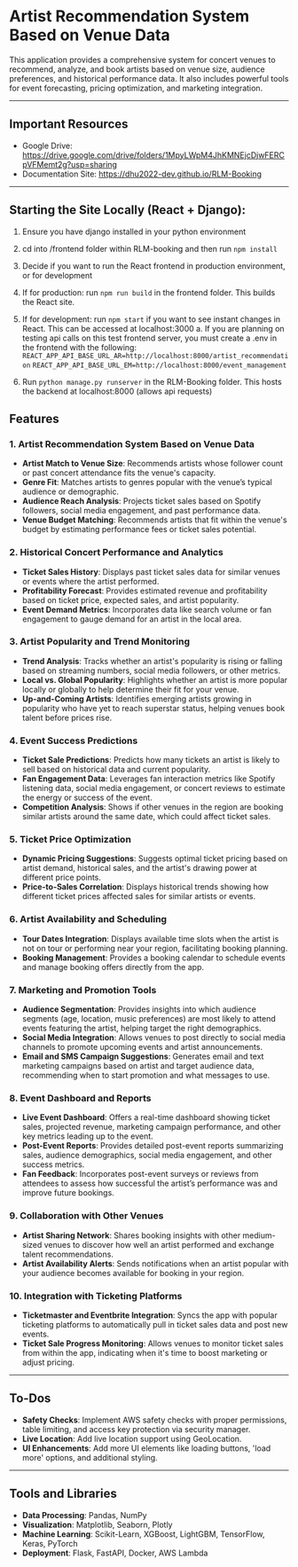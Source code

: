# Artist Recommendation System Based on Venue Data

This application provides a comprehensive system for concert venues to recommend, analyze, and book artists based on venue size, audience preferences, and historical performance data. It also includes powerful tools for event forecasting, pricing optimization, and marketing integration.

---

## Important Resources

- Google Drive: <https://drive.google.com/drive/folders/1MpyLWpM4JhKMNEjcDjwFERCpVFMemt2g?usp=sharing>
- Documentation Site: <https://dhu2022-dev.github.io/RLM-Booking>

---

## Starting the Site Locally (React + Django):
1. Ensure you have django installed in your python environment
2. cd into /frontend folder within RLM-booking and then run ```npm install```
3. Decide if you want to run the React frontend in production environment, or for development
4. If for production: run ```npm run build``` in the frontend folder. This builds the React site.
5. If for development: run ```npm start``` if you want to see instant changes in React. This can be accessed at localhost:3000
    a. If you are planning on testing api calls on this test frontend server, you must create a .env in the frontend with the following:
    ```REACT_APP_API_BASE_URL_AR=http://localhost:8000/artist_recommendation```
    ```REACT_APP_API_BASE_URL_EM=http://localhost:8000/event_management```

6. Run ```python manage.py runserver``` in the RLM-Booking folder. This hosts the backend at localhost:8000 (allows api requests)


## Features

### 1. Artist Recommendation System Based on Venue Data

- **Artist Match to Venue Size**: Recommends artists whose follower count or past concert attendance fits the venue's capacity.
- **Genre Fit**: Matches artists to genres popular with the venue’s typical audience or demographic.
- **Audience Reach Analysis**: Projects ticket sales based on Spotify followers, social media engagement, and past performance data.
- **Venue Budget Matching**: Recommends artists that fit within the venue's budget by estimating performance fees or ticket sales potential.

### 2. Historical Concert Performance and Analytics

- **Ticket Sales History**: Displays past ticket sales data for similar venues or events where the artist performed.
- **Profitability Forecast**: Provides estimated revenue and profitability based on ticket price, expected sales, and artist popularity.
- **Event Demand Metrics**: Incorporates data like search volume or fan engagement to gauge demand for an artist in the local area.

### 3. Artist Popularity and Trend Monitoring

- **Trend Analysis**: Tracks whether an artist's popularity is rising or falling based on streaming numbers, social media followers, or other metrics.
- **Local vs. Global Popularity**: Highlights whether an artist is more popular locally or globally to help determine their fit for your venue.
- **Up-and-Coming Artists**: Identifies emerging artists growing in popularity who have yet to reach superstar status, helping venues book talent before prices rise.

### 4. Event Success Predictions

- **Ticket Sale Predictions**: Predicts how many tickets an artist is likely to sell based on historical data and current popularity.
- **Fan Engagement Data**: Leverages fan interaction metrics like Spotify listening data, social media engagement, or concert reviews to estimate the energy or success of the event.
- **Competition Analysis**: Shows if other venues in the region are booking similar artists around the same date, which could affect ticket sales.

### 5. Ticket Price Optimization

- **Dynamic Pricing Suggestions**: Suggests optimal ticket pricing based on artist demand, historical sales, and the artist's drawing power at different price points.
- **Price-to-Sales Correlation**: Displays historical trends showing how different ticket prices affected sales for similar artists or events.

### 6. Artist Availability and Scheduling

- **Tour Dates Integration**: Displays available time slots when the artist is not on tour or performing near your region, facilitating booking planning.
- **Booking Management**: Provides a booking calendar to schedule events and manage booking offers directly from the app.

### 7. Marketing and Promotion Tools

- **Audience Segmentation**: Provides insights into which audience segments (age, location, music preferences) are most likely to attend events featuring the artist, helping target the right demographics.
- **Social Media Integration**: Allows venues to post directly to social media channels to promote upcoming events and artist announcements.
- **Email and SMS Campaign Suggestions**: Generates email and text marketing campaigns based on artist and target audience data, recommending when to start promotion and what messages to use.

### 8. Event Dashboard and Reports

- **Live Event Dashboard**: Offers a real-time dashboard showing ticket sales, projected revenue, marketing campaign performance, and other key metrics leading up to the event.
- **Post-Event Reports**: Provides detailed post-event reports summarizing sales, audience demographics, social media engagement, and other success metrics.
- **Fan Feedback**: Incorporates post-event surveys or reviews from attendees to assess how successful the artist’s performance was and improve future bookings.

### 9. Collaboration with Other Venues

- **Artist Sharing Network**: Shares booking insights with other medium-sized venues to discover how well an artist performed and exchange talent recommendations.
- **Artist Availability Alerts**: Sends notifications when an artist popular with your audience becomes available for booking in your region.

### 10. Integration with Ticketing Platforms

- **Ticketmaster and Eventbrite Integration**: Syncs the app with popular ticketing platforms to automatically pull in ticket sales data and post new events.
- **Ticket Sale Progress Monitoring**: Allows venues to monitor ticket sales from within the app, indicating when it's time to boost marketing or adjust pricing.

---

## To-Dos

- **Safety Checks**: Implement AWS safety checks with proper permissions, table limiting, and access key protection via security manager.
- **Live Location**: Add live location support using GeoLocation.
- **UI Enhancements**: Add more UI elements like loading buttons, 'load more' options, and additional styling.

---

## Tools and Libraries

- **Data Processing**: Pandas, NumPy
- **Visualization**: Matplotlib, Seaborn, Plotly
- **Machine Learning**: Scikit-Learn, XGBoost, LightGBM, TensorFlow, Keras, PyTorch
- **Deployment**: Flask, FastAPI, Docker, AWS Lambda
